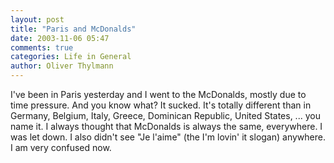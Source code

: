 ```yaml
---
layout: post
title: "Paris and McDonalds"
date: 2003-11-06 05:47
comments: true
categories: Life in General
author: Oliver Thylmann
---
```



I've been in Paris yesterday and I went to the McDonalds, mostly due to time pressure. And you know what? It sucked. It's totally different than in Germany, Belgium, Italy, Greece, Dominican Republic, United States, ... you name it. I always thought that McDonalds is always the same, everywhere. I was let down. I also didn't see &quot;Je l'aime&quot; (the I'm lovin' it slogan) anywhere. I am very confused now.


